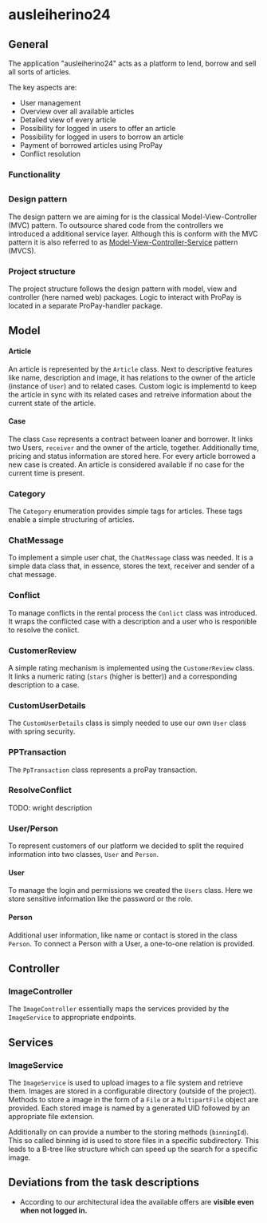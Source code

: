 # ausleiherino24

## General

The application "ausleiherino24" acts as a platform to lend, borrow and sell all sorts of articles.

The key aspects are:

* User management
* Overview over all available articles
* Detailed view of every article
* Possibility for logged in users to offer an article
* Possibility for logged in users to borrow an       article
* Payment of borrowed articles using ProPay
* Conflict resolution

### Functionality

## 

### Design pattern

The design pattern we are aiming for is the classical Model-View-Controller (MVC) pattern. To outsource shared code from the controllers we introduced a additional service layer.
Although this is conform with the MVC pattern it is also referred to as
[Model-View-Controller-Service](https://glossar.hs-augsburg.de/Model-View-Controller-Service-Paradigma) pattern (MVCS).

### Project structure

The project structure follows the design pattern with model, view and controller (here named web) packages.
Logic to interact with ProPay is located in a separate ProPay-handler package.

## Model

#### Article
An article is represented by the `Article` class. Next to descriptive features like name, description and image, it has relations to the owner of the article (instance of `User`) and to related cases. Custom logic is implementd to keep the article in sync with its related cases and retreive information about the current state of the article.

#### Case
The class `Case` represents a contract between loaner and borrower. It links two Users, `receiver` and the owner of the article, together.
Additionally time, pricing and status information are stored here. For every article borrowed a new case is created.
An article is considered available if no case for the current time is present.

### Category
The `Category` enumeration provides simple tags for articles.
These tags enable a simple structuring of articles.

### ChatMessage

To implement a simple user chat, the `ChatMessage` class was needed. It is a simple data class that, in essence, stores the text, receiver and sender of a chat message.

### Conflict

To manage conflicts in the rental process the `Conlict` class was introduced. It wraps the conflicted case with a description and a user who is responible to resolve the conlict.

### CustomerReview

A simple rating mechanism is implemented using the `CustomerReview` class. 
It links a numeric rating (`stars` (higher is better)) and a corresponding description to a case.

### CustomUserDetails
The `CustomUserDetails` class is simply needed to use our own `User` class with spring security.

### PPTransaction
The `PpTransaction` class represents a proPay transaction.

### ResolveConflict
TODO: wright description

### User/Person

To represent customers of our platform we decided to split the required information into two classes, `User` and  `Person`.

#### User
To manage the login and permissions we created the `Users` class. Here we store sensitive information like the password or the role.

#### Person
Additional user information, like name or contact is stored in the class `Person`. To connect a Person with a User, a one-to-one relation is provided.


## Controller

### ImageController

The `ImageController` essentially maps the services provided by the `ImageService` to appropriate endpoints.


## Services

### ImageService

The `ImageService` is used to upload images to a file system and retrieve them.
Images are stored in a configurable directory (outside of the project). Methods to store a image in the form of a `File` or a `MultipartFile` object are provided. Each stored image is named by a generated UID followed by an appropriate file extension.

Additionally on can provide a number to the storing methods (`binningId`). This so called binning id is used to store files in a specific subdirectory. This leads to a B-tree like structure which can speed up the search for a specific image.


## Deviations from the task descriptions
* According to our architectural idea the available offers are **visible even when not logged in.**
